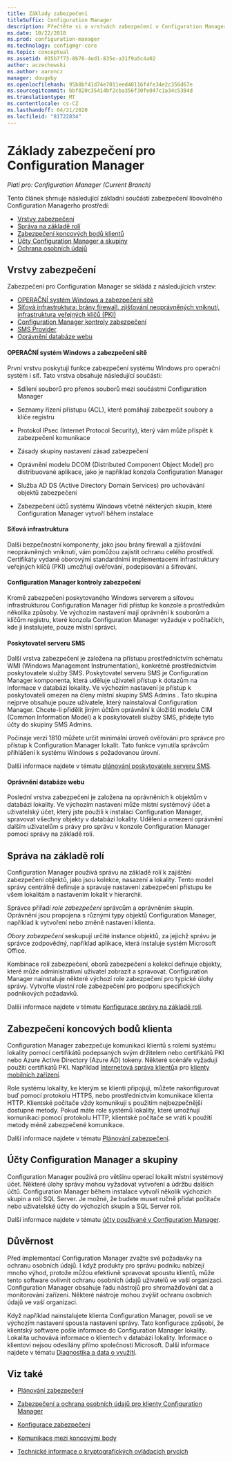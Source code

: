 ```yaml
---
title: Základy zabezpečení
titleSuffix: Configuration Manager
description: Přečtěte si o vrstvách zabezpečení v Configuration Manager.
ms.date: 10/22/2018
ms.prod: configuration-manager
ms.technology: configmgr-core
ms.topic: conceptual
ms.assetid: 035b7f73-8b78-4ed1-835e-a31f9a5c4a02
author: aczechowski
ms.author: aaroncz
manager: dougeby
ms.openlocfilehash: 95b8bf41d74e7011eed40116f4fe34e2c356d67e
ms.sourcegitcommit: bbf820c35414bf2cba356f30fe047c1a34c5384d
ms.translationtype: MT
ms.contentlocale: cs-CZ
ms.lasthandoff: 04/21/2020
ms.locfileid: "81722834"
---
```

# <a name="fundamentals-of-security-for-configuration-manager"></a>Základy zabezpečení pro Configuration Manager

*Platí pro: Configuration Manager (Current Branch)*

Tento článek shrnuje následující základní součásti zabezpečení libovolného Configuration Managerho prostředí:
- [Vrstvy zabezpečení](#bkmk_layers)
- [Správa na základě rolí](#bkmk_rba)
- [Zabezpečení koncových bodů klientů](#bkmk_endpoints)
- [Účty Configuration Manager a skupiny](#bkmk_accounts)
- [Ochrana osobních údajů](#bkmk_privacy)

## <a name="security-layers"></a><a name="bkmk_layers"></a>Vrstvy zabezpečení

Zabezpečení pro Configuration Manager se skládá z následujících vrstev: 
- [OPERAČNÍ systém Windows a zabezpečení sítě](#bkmk_layer-windows)
- [Síťová infrastruktura: brány firewall, zjišťování neoprávněných vniknutí, infrastruktura veřejných klíčů (PKI)](#bkmk_layer-network)
- [Configuration Manager kontroly zabezpečení](#bkmk_layer-cm)
- [SMS Provider](#bkmk_layer-provider)
- [Oprávnění databáze webu](#bkmk_layer-db)

#### <a name="windows-os-and-network-security"></a><a name="bkmk_layer-windows"></a>OPERAČNÍ systém Windows a zabezpečení sítě
První vrstvu poskytují funkce zabezpečení systému Windows pro operační systém i síť. Tato vrstva obsahuje následující součásti:  

-   Sdílení souborů pro přenos souborů mezi součástmi Configuration Manager  

-   Seznamy řízení přístupu (ACL), které pomáhají zabezpečit soubory a klíče registru  

-   Protokol IPsec (Internet Protocol Security), který vám může přispět k zabezpečení komunikace  

-   Zásady skupiny nastavení zásad zabezpečení  

-   Oprávnění modelu DCOM (Distributed Component Object Model) pro distribuované aplikace, jako je například konzola Configuration Manager  

-   Služba AD DS (Active Directory Domain Services) pro uchovávání objektů zabezpečení  

-   Zabezpečení účtů systému Windows včetně některých skupin, které Configuration Manager vytvoří během instalace  

#### <a name="network-infrastructure"></a><a name="bkmk_layer-network"></a>Síťová infrastruktura

Další bezpečnostní komponenty, jako jsou brány firewall a zjišťování neoprávněných vniknutí, vám pomůžou zajistit ochranu celého prostředí. Certifikáty vydané oborovými standardními implementacemi infrastruktury veřejných klíčů (PKI) umožňují ověřování, podepisování a šifrování.  

#### <a name="configuration-manager-security-controls"></a><a name="bkmk_layer-cm"></a>Configuration Manager kontroly zabezpečení

Kromě zabezpečení poskytovaného Windows serverem a síťovou infrastrukturou Configuration Manager řídí přístup ke konzole a prostředkům několika způsoby. Ve výchozím nastavení mají oprávnění k souborům a klíčům registru, které konzola Configuration Manager vyžaduje v počítačích, kde ji instalujete, pouze místní správci.  

#### <a name="sms-provider"></a><a name="bkmk_layer-provider"></a>Poskytovatel serveru SMS

Další vrstva zabezpečení je založena na přístupu prostřednictvím schématu WMI (Windows Management Instrumentation), konkrétně prostřednictvím poskytovatele služby SMS. Poskytovatel serveru SMS je Configuration Manager komponenta, která uděluje uživateli přístup k dotazům na informace v databázi lokality. Ve výchozím nastavení je přístup k poskytovateli omezen na členy místní skupiny SMS Admins . Tato skupina nejprve obsahuje pouze uživatele, který nainstaloval Configuration Manager. Chcete-li přidělit jiným účtům oprávnění k úložišti modelu CIM (Common Information Model) a k poskytovateli služby SMS, přidejte tyto účty do skupiny SMS Admins.  

Počínaje verzí 1810 můžete určit minimální úroveň ověřování pro správce pro přístup k Configuration Manager lokalit. Tato funkce vynutila správcům přihlášení k systému Windows s požadovanou úrovní. <!--1357013-->  

Další informace najdete v tématu [plánování poskytovatele serveru SMS](../plan-design/hierarchy/plan-for-the-sms-provider.md).

#### <a name="site-database-permissions"></a><a name="bkmk_layer-db"></a>Oprávnění databáze webu

Poslední vrstva zabezpečení je založena na oprávněních k objektům v databázi lokality. Ve výchozím nastavení může místní systémový účet a uživatelský účet, který jste použili k instalaci Configuration Manager, spravovat všechny objekty v databázi lokality. Udělení a omezení oprávnění dalším uživatelům s právy pro správu v konzole Configuration Manager pomocí správy na základě rolí.  



## <a name="role-based-administration"></a><a name="bkmk_rba"></a>Správa na základě rolí  

 Configuration Manager používá správu na základě rolí k zajištění zabezpečení objektů, jako jsou kolekce, nasazení a lokality. Tento model správy centrálně definuje a spravuje nastavení zabezpečení přístupu ke všem lokalitám a nastavením lokalit v hierarchii. 

 Správce přiřadí *role zabezpečení* správcům a oprávněním skupin. Oprávnění jsou propojena s různými typy objektů Configuration Manager, například k vytvoření nebo změně nastavení klienta. 

 *Obory zabezpečení* seskupují určité instance objektů, za jejichž správu je správce zodpovědný, například aplikace, která instaluje systém Microsoft Office. 

 Kombinace rolí zabezpečení, oborů zabezpečení a kolekcí definuje objekty, které může administrativní uživatel zobrazit a spravovat. Configuration Manager nainstaluje některé výchozí role zabezpečení pro typické úlohy správy. Vytvořte vlastní role zabezpečení pro podporu specifických podnikových požadavků.  

 Další informace najdete v tématu [Konfigurace správy na základě rolí](../servers/deploy/configure/configure-role-based-administration.md).  



## <a name="securing-client-endpoints"></a><a name="bkmk_endpoints"></a>Zabezpečení koncových bodů klienta  

 Configuration Manager zabezpečuje komunikaci klientů s rolemi systému lokality pomocí certifikátů podepsaných svým držitelem nebo certifikátů PKI nebo Azure Active Directory (Azure AD) tokeny. Některé scénáře vyžadují použití certifikátů PKI. Například [Internetová správa klientů](../clients/manage/plan-internet-based-client-management.md)a pro [klienty mobilních zařízení](../../mdm/plan-design/plan-on-premises-mdm.md).  

 Role systému lokality, ke kterým se klienti připojují, můžete nakonfigurovat buď pomocí protokolu HTTPS, nebo prostřednictvím komunikace klienta HTTP. Klientské počítače vždy komunikují s použitím nejbezpečnější dostupné metody. Pokud máte role systémů lokality, které umožňují komunikaci pomocí protokolu HTTP, klientské počítače se vrátí k použití metody méně zabezpečené komunikace.  

 Další informace najdete v tématu [Plánování zabezpečení](../plan-design/security/plan-for-security.md).



## <a name="configuration-manager-accounts-and-groups"></a><a name="bkmk_accounts"></a>Účty Configuration Manager a skupiny  

 Configuration Manager používá pro většinu operací lokalit místní systémový účet. Některé úlohy správy mohou vyžadovat vytvoření a údržbu dalších účtů. Configuration Manager během instalace vytvoří několik výchozích skupin a rolí SQL Server. Je možné, že budete muset ručně přidat počítače nebo uživatelské účty do výchozích skupin a SQL Server rolí.  

 Další informace najdete v tématu [účty používané v Configuration Manager](../plan-design/hierarchy/accounts.md).  



## <a name="privacy"></a><a name="bkmk_privacy"></a>Důvěrnost  

 Před implementací Configuration Manager zvažte své požadavky na ochranu osobních údajů. I když produkty pro správu podniku nabízejí mnoho výhod, protože můžou efektivně spravovat spoustu klientů, může tento software ovlivnit ochranu osobních údajů uživatelů ve vaší organizaci. Configuration Manager obsahuje řadu nástrojů pro shromažďování dat a monitorování zařízení. Některé nástroje mohou zvýšit ochranu osobních údajů ve vaší organizaci.  

 Když například nainstalujete klienta Configuration Manager, povolí se ve výchozím nastavení spousta nastavení správy. Tato konfigurace způsobí, že klientský software pošle informace do Configuration Manager lokality. Lokalita uchovává informace o klientech v databázi lokality. Informace o klientovi nejsou odesílány přímo společnosti Microsoft. Další informace najdete v tématu [Diagnostika a data o využití](../plan-design/diagnostics/diagnostics-and-usage-data.md).



## <a name="see-also"></a>Viz také

- [Plánování zabezpečení](../plan-design/security/plan-for-security.md)  

- [Zabezpečení a ochrana osobních údajů pro klienty Configuration Manager](../clients/deploy/plan/security-and-privacy-for-clients.md)  

- [Konfigurace zabezpečení](../plan-design/security/configure-security.md)   

- [Komunikace mezi koncovými body](../plan-design/hierarchy/communications-between-endpoints.md)  

- [Technické informace o kryptografických ovládacích prvcích](../plan-design/security/cryptographic-controls-technical-reference.md)  
